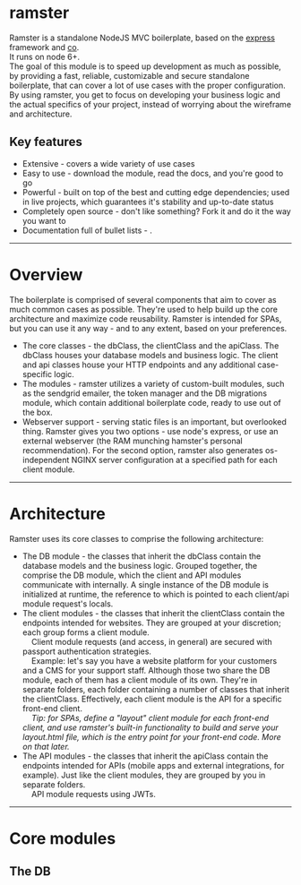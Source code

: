 ramster
==
Ramster is a standalone NodeJS MVC boilerplate, based on the <a href="https://github.com/expressjs/express">express</a> framework and <a href="https://github.com/tj/co">co</a>.<br/> It runs on node 6+.<br/>
The goal of this module is to speed up development as much as possible, by providing a fast, reliable, customizable and secure standalone boilerplate, that can cover a lot of use cases with the proper configuration. By using ramster, you get to focus on developing your business logic and the actual specifics of your project, instead of worrying about the wireframe and architecture.

Key features
--
* Extensive - covers a wide variety of use cases
* Easy to use - download the module, read the docs, and you're good to go
* Powerful - built on top of the best and cutting edge dependencies; used in live projects, which guarantees it's stability and up-to-date status
* Completely open source - don't like something? Fork it and do it the way you want to
* Documentation full of bullet lists - .

___
Overview
==
The boilerplate is comprised of several components that aim to cover as much common cases as possible. They're used to help build up the core architecture and maximize code reusability. Ramster is intended for SPAs, but you can use it any way - and to any extent, based on your preferences.
* The core classes - the dbClass, the clientClass and the apiClass. The dbClass houses your database models and business logic. The client and api classes house your HTTP endpoints and any additional case-specific logic.
* The modules - ramster utilizes a variety of custom-built modules, such as the sendgrid emailer, the token manager and the DB migrations module, which contain additional boilerplate code, ready to use out of the box.
* Webserver support - serving static files is an important, but overlooked thing. Ramster gives you two options - use node's express, or use an external webserver (the RAM munching hamster's personal recommendation). For the second option, ramster also generates os-independent NGINX server configuration at a specified path for each client module.


___
Architecture
==
Ramster uses its core classes to comprise the following architecture:
* The DB module - the classes that inherit the dbClass contain the database models and the business logic. Grouped together, the comprise the DB module, which the client and API modules communicate with internally. A single instance of the DB module is initialized at runtime, the reference to which is pointed to each client/api module request's locals.
* The client modules - the classes that inherit the clientClass contain the endpoints intended for websites. They are grouped at your discretion; each group forms a client module.<br/>
&nbsp;&nbsp;&nbsp;&nbsp;Client module requests (and access, in general) are secured with passport authentication strategies.<br/>
&nbsp;&nbsp;&nbsp;&nbsp;Example: let's say you have a website platform for your customers and a CMS for your support staff. Although those two share the DB module, each of them has a client module of its own. They're in separate folders, each folder containing a number of classes that inherit the clientClass. Effectively, each client module is the API for a specific front-end client.<br/>
&nbsp;&nbsp;&nbsp;&nbsp;<i>Tip: for SPAs, define a "layout" client module for each front-end client, and use ramster's built-in functionality to build and serve your layout.html file, which is the entry point for your front-end code. More on that later.</i>
* The API modules - the classes that inherit the apiClass contain the endpoints intended for APIs (mobile apps and external integrations, for example). Just like the client modules, they are grouped by you in separate folders.<br/>
&nbsp;&nbsp;&nbsp;&nbsp;API module requests using JWTs.

___
Core modules
==

The DB
--
